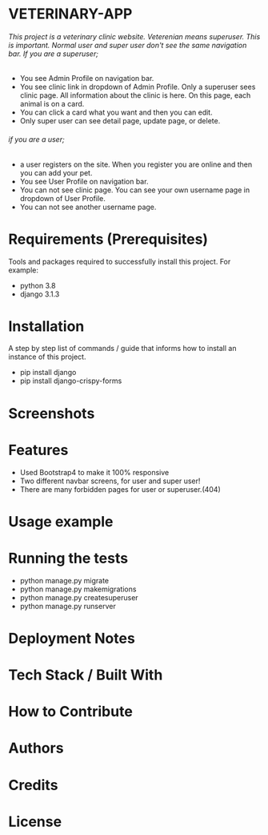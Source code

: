 # VETERINARY-APP
###### This project is a veterinary clinic website. Veterenian means superuser. This is important. Normal user and super user don't see the same navigation bar. If you are a superuser; 
* You see Admin Profile on navigation bar. 
* You see clinic link in dropdown of Admin Profile. Only a superuser sees clinic page. All information about the clinic is here. On this page, each animal is on a card.
* You can click a card what you want and then you can edit.
* Only super user can see detail page, update page, or delete.
###### if you are a user;
* a user registers on the site. When you register you are online and then you can add your pet.
* You see User Profile on navigation bar.
* You can not see clinic page. You can see your own username page in dropdown of User Profile.
* You can not see another username page.

# Requirements (Prerequisites)
Tools and packages required to successfully install this project. For example:
* python 3.8
* django 3.1.3

# Installation
A step by step list of commands / guide that informs how to install an instance of this project.
* pip install django
* pip install django-crispy-forms


# Screenshots

# Features
* Used Bootstrap4 to make it 100% responsive
* Two different navbar screens, for user and super user!
* There are many forbidden pages for user or superuser.(404)

# Usage example

# Running the tests
* python manage.py migrate
* python manage.py makemigrations
* python manage.py createsuperuser
* python manage.py runserver

# Deployment Notes

# Tech Stack / Built With

# How to Contribute

# Authors

# Credits

# License
